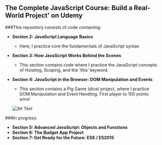 ## The Complete JavaScript Course: Build a Real-World Project' on Udemy

###This repository consists of code containing:

* **Section 2: JavaScript Language Basics**

  - Here, I practice core the fundamentals of JavaScript syntax
  
* **Section 3: How JavaScript Works Behind the Scenes**
  
  - This section contains code where I practice the JavaScript concepts of Hoisting, Scoping, and the 'this' keyword.
  
* **Section 4: JavaScript in the Browser: DOM Manipulation and Events**

  - This section contains a Pig Game (dice) project, where I practice DOM Manipulation and Event Handling. First player to 100 points wins!
  
  ![Alt Text](https://github.com/mobolaji89/TheCompleteJSCourse-Udemy/blob/master/4-DOM-Pig-Game/piggame.gif)
  
###In progress:  
  
* **Section 5: Advanced JavaScript: Objects and Functions**
* **Section 6: The Budget App Project**
* **Section 7: Get Ready for the Future: ES6 / ES2015**

